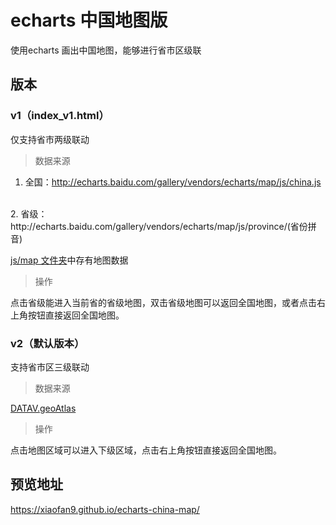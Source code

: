 # echarts 中国地图版
使用echarts 画出中国地图，能够进行省市区级联

## 版本

### v1（index_v1.html）

仅支持省市两级联动

> 数据来源

1. 全国：http://echarts.baidu.com/gallery/vendors/echarts/map/js/china.js
<br/>
2. 省级：http://echarts.baidu.com/gallery/vendors/echarts/map/js/province/(省份拼音)

[js/map 文件夹](https://github.com/xiaofan9/echarts-china-map/tree/master/js/map)中存有地图数据

> 操作

点击省级能进入当前省的省级地图，双击省级地图可以返回全国地图，或者点击右上角按钮直接返回全国地图。

### v2（默认版本）

支持省市区三级联动

> 数据来源

[DATAV.geoAtlas](http://datav.aliyun.com/tools/atlas/)

> 操作

点击地图区域可以进入下级区域，点击右上角按钮直接返回全国地图。

## 预览地址

https://xiaofan9.github.io/echarts-china-map/
